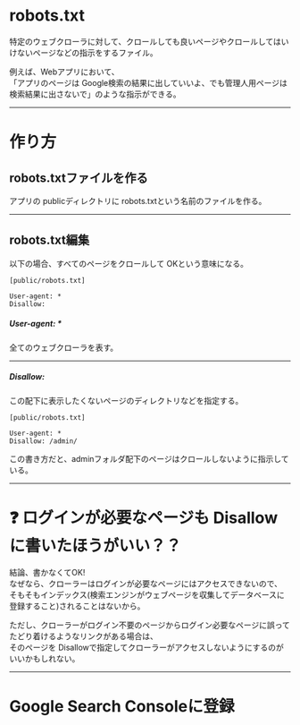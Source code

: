 # robots.txt
特定のウェブクローラに対して、クロールしても良いページやクロールしてはいけないページなどの指示をするファイル。 

例えば、Webアプリにおいて、  
「アプリのページは Google検索の結果に出していいよ、でも管理人用ページは検索結果に出さないで」のような指示ができる。
***

# 作り方
## robots.txtファイルを作る
アプリの publicディレクトリに robots.txtという名前のファイルを作る。
***

## robots.txt編集
以下の場合、すべてのページをクロールして OKという意味になる。
~~~
[public/robots.txt]

User-agent: *
Disallow:
~~~
##### User-agent: *
全てのウェブクローラを表す。
***

##### Disallow:
この配下に表示したくないページのディレクトリなどを指定する。
~~~
[public/robots.txt]

User-agent: *
Disallow: /admin/
~~~
この書き方だと、adminフォルダ配下のページはクロールしないように指示している。
***

# ❓ ログインが必要なページも Disallowに書いたほうがいい？？
結論、書かなくてOK!  
なぜなら、クローラーはログインが必要なページにはアクセスできないので、  
そもそもインデックス(検索エンジンがウェブページを収集してデータベースに登録すること)されることはないから。

ただし、クローラーがログイン不要のページからログイン必要なページに誤ってたどり着けるようなリンクがある場合は、    
そのページを Disallowで指定してクローラーがアクセスしないようにするのがいいかもしれない。
***

# Google Search Consoleに登録


